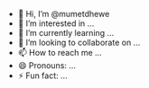 - 👋 Hi, I’m @mumetdhewe
- 👀 I’m interested in ...
- 🌱 I’m currently learning ...
- 💞️ I’m looking to collaborate on ...
- 📫 How to reach me ...
- 😄 Pronouns: ...
- ⚡ Fun fact: ...

<!---
mumetdhewe/mumetdhewe is a ✨ special ✨ repository because its `README.md` (this file) appears on your GitHub profile.
You can click the Preview link to take a look at your changes.
--->
